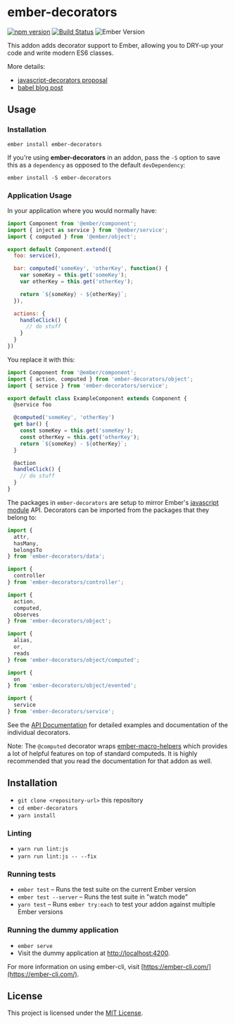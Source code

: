 # ember-decorators

[![npm version](https://badge.fury.io/js/ember-decorators.svg)](https://badge.fury.io/js/ember-decorators)
[![Build Status](https://travis-ci.org/ember-decorators/ember-decorators.svg?branch=master)](https://travis-ci.org/ember-decorators/ember-decorators)
![Ember Version](https://embadge.io/v1/badge.svg?start=1.11.0)

This addon adds decorator support to Ember, allowing you to DRY-up your code and write modern ES6 classes.

More details:

* [javascript-decorators proposal](https://github.com/wycats/javascript-decorators)
* [babel blog post](http://babeljs.io/blog/2015/03/31/5.0.0/#stage-1:-decorators)

## Usage

### Installation

`ember install ember-decorators`

If you're using **ember-decorators** in an addon, pass the `-S` option to save
this as a `dependency` as opposed to the default `devDependency`:

`ember install -S ember-decorators`

### Application Usage

In your application where you would normally have:

```javascript
import Component from '@ember/component';
import { inject as service } from '@ember/service';
import { computed } from '@ember/object';

export default Component.extend({
  foo: service(),

  bar: computed('someKey', 'otherKey', function() {
    var someKey = this.get('someKey');
    var otherKey = this.get('otherKey');

    return `${someKey} - ${otherKey}`;
  }),

  actions: {
    handleClick() {
      // do stuff
    }
  }
})

```

You replace it with this:

```javascript
import Component from '@ember/component';
import { action, computed } from 'ember-decorators/object';
import { service } from 'ember-decorators/service';

export default class ExampleComponent extends Component {
  @service foo

  @computed('someKey', 'otherKey')
  get bar() {
    const someKey = this.get('someKey');
    const otherKey = this.get('otherKey');
    return `${someKey} - ${otherKey}`;
  }

  @action
  handleClick() {
    // do stuff
  }
}

```

The packages in `ember-decorators` are setup to mirror Ember's [javascript module](https://github.com/emberjs/rfcs/blob/master/text/0176-javascript-module-api.md)
API. Decorators can be imported from the packages that they belong to:

```javascript
import {
  attr,
  hasMany,
  belongsTo
} from 'ember-decorators/data';

import {
  controller
} from 'ember-decorators/controller';

import {
  action,
  computed,
  observes
} from 'ember-decorators/object';

import {
  alias,
  or,
  reads
} from 'ember-decorators/object/computed';

import {
  on
} from 'ember-decorators/object/evented';

import {
  service
} from 'ember-decorators/service';

```

See the [API Documentation](https://ember-decorators.github.io/ember-decorators/docs/index.html)
for detailed examples and documentation of the individual decorators.

Note: The `@computed` decorator wraps [ember-macro-helpers](https://github.com/kellyselden/ember-macro-helpers)
which provides a lot of helpful features on top of standard computeds. It is
highly recommended that you read the documentation for that addon as well.

Installation
------------------------------------------------------------------------------

* `git clone <repository-url>` this repository
* `cd ember-decorators`
* `yarn install`

### Linting

* `yarn run lint:js`
* `yarn run lint:js -- --fix`

### Running tests

* `ember test` – Runs the test suite on the current Ember version
* `ember test --server` – Runs the test suite in "watch mode"
* `yarn test` – Runs `ember try:each` to test your addon against multiple Ember versions

### Running the dummy application

* `ember serve`
* Visit the dummy application at [http://localhost:4200](http://localhost:4200).

For more information on using ember-cli, visit [https://ember-cli.com/](https://ember-cli.com/).

License
------------------------------------------------------------------------------

This project is licensed under the [MIT License](LICENSE.md).
